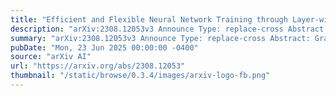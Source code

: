 ```yaml
---
title: "Efficient and Flexible Neural Network Training through Layer-wise Feedback Propagation"
description: "arXiv:2308.12053v3 Announce Type: replace-cross Abstract: Gradient-based optimization has been a cornerstone of machine learning that enabled the vast advances of Artificial Intelligence (AI) development over the past decades. However, this type of optimization requires differentiation, and with recent evidence of the benefits of non-differentiable (e.g. neuromorphic) architectures over classical models w.r.t. efficiency, such constraints can become limiting in the future. We present Layer-wise Feedback Propagation (LFP), a novel training principle for neural network-like predictors that utilizes methods from the domain of explainability to decompose a reward to individual neurons based on their respective contributions. Leveraging these neuron-wise rewards, our method then implements a greedy approach reinforcing helpful parts of the network and weakening harmful ones. While having comparable computational complexity to gradient descent, LFP does not require gradient computation and generates sparse and thereby memory- and energy-efficient parameter updates and models. We establish the convergence of LFP theoretically and empirically, demonstrating its effectiveness on various models and datasets. Via two applications - neural network pruning and the approximation-free training of Spiking Neural Networks (SNNs) - we demonstrate that LFP combines increased efficiency in terms of computation and representation with flexibility w.r.t. choice of model architecture and objective function. Our code is available at https://github.com/leanderweber/layerwise-feedback-propagation."
summary: "arXiv:2308.12053v3 Announce Type: replace-cross Abstract: Gradient-based optimization has been a cornerstone of machine learning that enabled the vast advances of Artificial Intelligence (AI) development over the past decades. However, this type of optimization requires differentiation, and with recent evidence of the benefits of non-differentiable (e.g. neuromorphic) architectures over classical models w.r.t. efficiency, such constraints can become limiting in the future. We present Layer-wise Feedback Propagation (LFP), a novel training principle for neural network-like predictors that utilizes methods from the domain of explainability to decompose a reward to individual neurons based on their respective contributions. Leveraging these neuron-wise rewards, our method then implements a greedy approach reinforcing helpful parts of the network and weakening harmful ones. While having comparable computational complexity to gradient descent, LFP does not require gradient computation and generates sparse and thereby memory- and energy-efficient parameter updates and models. We establish the convergence of LFP theoretically and empirically, demonstrating its effectiveness on various models and datasets. Via two applications - neural network pruning and the approximation-free training of Spiking Neural Networks (SNNs) - we demonstrate that LFP combines increased efficiency in terms of computation and representation with flexibility w.r.t. choice of model architecture and objective function. Our code is available at https://github.com/leanderweber/layerwise-feedback-propagation."
pubDate: "Mon, 23 Jun 2025 00:00:00 -0400"
source: "arXiv AI"
url: "https://arxiv.org/abs/2308.12053"
thumbnail: "/static/browse/0.3.4/images/arxiv-logo-fb.png"
---
```


